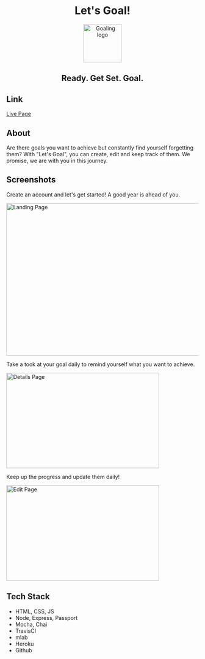 <h1 align=center>Let's Goal!</h1>

<p align="center" size=10>
    <img src="https://ya-webdesign.com/images/gps-pin-png-4.png" width=100 height= 100 alt="Goaling logo">
</p>

<h2 align="center"> Ready. Get Set. Goal.
</h2>

## Link
[Live Page](https://mighty-oasis-59597.herokuapp.com//)

## About

Are there goals you want to achieve but constantly find yourself forgetting them? With "Let's Goal", you can create, edit and keep track of them. We promise, we are with you in this journey.

## Screenshots
<p>
    Create an account and let's get started! A good year is ahead of you.
</p>
<img align="center" src="https://github.com/dngiang/lets-goal/blob/master/img/LandingPage.jpg" alt="Landing Page"  height=400 width=1000>

<p>
    Take a took at your goal daily to remind yourself what you want to achieve.
</p>
<img align="center" src="https://github.com/dngiang/lets-goal/blob/master/img/DetailsPage.jpg" alt="Details Page" height=250 width=400>

<p>
    Keep up the progress and update them daily!
</p>
<img align="center" src="https://github.com/dngiang/lets-goal/blob/master/img/EditPage.jpg" alt="Edit Page" height=250 width=400>
   
## Tech Stack

<ul>
  <li>HTML, CSS, JS</li>
  <li>Node, Express, Passport</li>
  <li>Mocha, Chai</li>
  <li>TravisCI</li>
  <li>mlab</li>
  <li>Heroku</li>
  <li>Github</li>
</ul>
